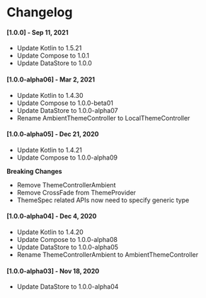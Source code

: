# Changelog

#### [1.0.0] - Sep 11, 2021

- Update Kotlin to 1.5.21
- Update Compose to 1.0.1
- Update DataStore to 1.0.0

#### [1.0.0-alpha06] - Mar 2, 2021

- Update Kotlin to 1.4.30
- Update Compose to 1.0.0-beta01
- Update DataStore to 1.0.0-alpha07
- Rename AmbientThemeController to LocalThemeController

#### [1.0.0-alpha05] - Dec 21, 2020

- Update Kotlin to 1.4.21
- Update Compose to 1.0.0-alpha09

**Breaking Changes**

- Remove ThemeControllerAmbient
- Remove CrossFade from ThemeProvider
- ThemeSpec related APIs now need to specify generic type

#### [1.0.0-alpha04] - Dec 4, 2020

- Update Kotlin to 1.4.20
- Update Compose to 1.0.0-alpha08
- Update DataStore to 1.0.0-alpha05
- Rename ThemeControllerAmbient to AmbientThemeController

#### [1.0.0-alpha03] - Nov 18, 2020

- Update DataStore to 1.0.0-alpha04
